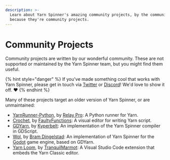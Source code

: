 ```yaml
---
description: >-
  Learn about Yarn Spinner's amazing community projects, by the community,
  because they're community projects.
---
```


# Community Projects

Community projects are written by our wonderful community. These are not supported or maintained by the Yarn Spinner team, but you might find them useful.

{% hint style="danger" %}
If you've made something cool that works with Yarn Spinner, please get in touch via [Twitter](https://twitter.com/YarnSpinnerTool) or [Discord](https://discord.gg/yarnspinner)! We'd love to show it off. ❤️
{% endhint %}

Many of these projects target an older version of Yarn Spinner, or are unmaintained:

* [YarnRunner-Python](https://github.com/relaypro-open/YarnRunner-Python), by [Relay Pro](https://github.com/relaypro-open): A Python runner for Yarn.
* [Crochet](https://github.com/FaultyFunctions/Crochet), by [FaultyFunctions](https://github.com/FaultyFunctions/): A visual editor for writing Yarn script.
* [GDYarn](https://github.com/kyperbelt/GDYarn), by [Kyperbelt](https://github.com/kyperbelt/): An implementation of the Yarn Spinner compiler in GDScript.
* [Wol](https://github.com/bram-dingelstad/Wol), by [Bram Dingelstad](https://github.com/bram-dingelstad/): An implementation of Yarn Spinner for the [Godot](http://godotengine.org) game engine, based on GDYarn.
* [Yarn Loom](https://github.com/TranquilMarmot/YarnLoom), by [TranquilMarmot](https://github.com/TranquilMarmot): A Visual Studio Code extension that embeds the Yarn Classic editor.
